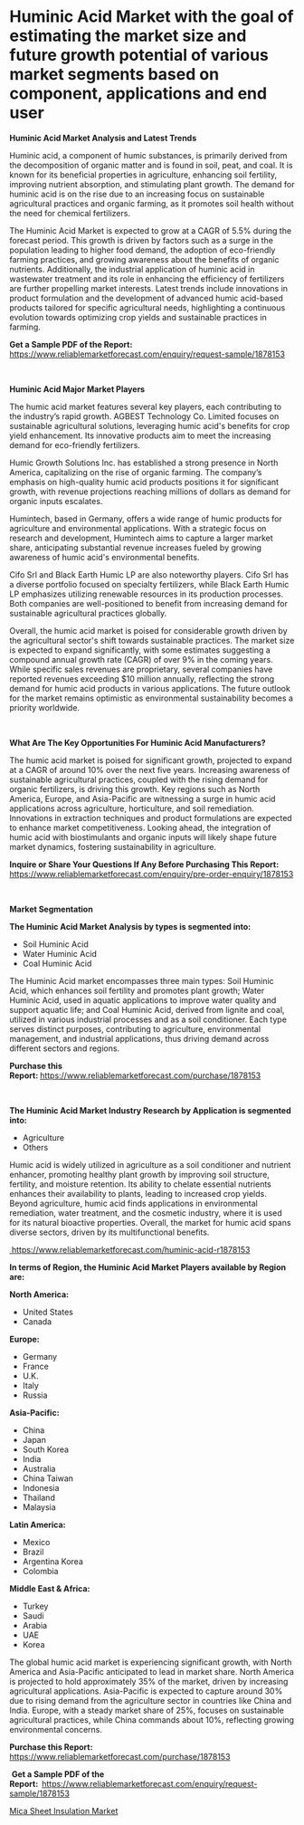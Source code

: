 <p><h1>Huminic Acid Market with the goal of estimating the market size and future growth potential of various market segments based on component, applications and end user</h1></p><p><strong>Huminic Acid Market Analysis and Latest Trends</strong></p>
<p><p>Huminic acid, a component of humic substances, is primarily derived from the decomposition of organic matter and is found in soil, peat, and coal. It is known for its beneficial properties in agriculture, enhancing soil fertility, improving nutrient absorption, and stimulating plant growth. The demand for huminic acid is on the rise due to an increasing focus on sustainable agricultural practices and organic farming, as it promotes soil health without the need for chemical fertilizers.</p><p>The Huminic Acid Market is expected to grow at a CAGR of 5.5% during the forecast period. This growth is driven by factors such as a surge in the population leading to higher food demand, the adoption of eco-friendly farming practices, and growing awareness about the benefits of organic nutrients. Additionally, the industrial application of huminic acid in wastewater treatment and its role in enhancing the efficiency of fertilizers are further propelling market interests. Latest trends include innovations in product formulation and the development of advanced humic acid-based products tailored for specific agricultural needs, highlighting a continuous evolution towards optimizing crop yields and sustainable practices in farming.</p></p>
<p><strong>Get a Sample PDF of the Report:&nbsp;</strong> <a href="https://www.reliablemarketforecast.com/enquiry/request-sample/1878153?utm_campaign=1903&utm_medium=2&utm_source=Github&utm_content=ia&utm_term=31012025&utm_id=huminic-acid">https://www.reliablemarketforecast.com/enquiry/request-sample/1878153</a></p>
<p>&nbsp;</p>
<p><strong>Huminic Acid Major Market Players</strong></p>
<p><p>The humic acid market features several key players, each contributing to the industry’s rapid growth. AGBEST Technology Co. Limited focuses on sustainable agricultural solutions, leveraging humic acid's benefits for crop yield enhancement. Its innovative products aim to meet the increasing demand for eco-friendly fertilizers.</p><p>Humic Growth Solutions Inc. has established a strong presence in North America, capitalizing on the rise of organic farming. The company’s emphasis on high-quality humic acid products positions it for significant growth, with revenue projections reaching millions of dollars as demand for organic inputs escalates.</p><p>Humintech, based in Germany, offers a wide range of humic products for agriculture and environmental applications. With a strategic focus on research and development, Humintech aims to capture a larger market share, anticipating substantial revenue increases fueled by growing awareness of humic acid's environmental benefits.</p><p>Cifo Srl and Black Earth Humic LP are also noteworthy players. Cifo Srl has a diverse portfolio focused on specialty fertilizers, while Black Earth Humic LP emphasizes utilizing renewable resources in its production processes. Both companies are well-positioned to benefit from increasing demand for sustainable agricultural practices globally.</p><p>Overall, the humic acid market is poised for considerable growth driven by the agricultural sector's shift towards sustainable practices. The market size is expected to expand significantly, with some estimates suggesting a compound annual growth rate (CAGR) of over 9% in the coming years. While specific sales revenues are proprietary, several companies have reported revenues exceeding $10 million annually, reflecting the strong demand for humic acid products in various applications. The future outlook for the market remains optimistic as environmental sustainability becomes a priority worldwide.</p></p>
<p>&nbsp;</p>
<p><strong>What Are The Key Opportunities For Huminic Acid Manufacturers?</strong></p>
<p><p>The humic acid market is poised for significant growth, projected to expand at a CAGR of around 10% over the next five years. Increasing awareness of sustainable agricultural practices, coupled with the rising demand for organic fertilizers, is driving this growth. Key regions such as North America, Europe, and Asia-Pacific are witnessing a surge in humic acid applications across agriculture, horticulture, and soil remediation. Innovations in extraction techniques and product formulations are expected to enhance market competitiveness. Looking ahead, the integration of humic acid with biostimulants and organic inputs will likely shape future market dynamics, fostering sustainability in agriculture.</p></p>
<p><strong>Inquire or Share Your Questions If Any Before Purchasing This Report:</strong> <a href="https://www.reliablemarketforecast.com/enquiry/pre-order-enquiry/1878153?utm_campaign=1903&utm_medium=2&utm_source=Github&utm_content=ia&utm_term=31012025&utm_id=huminic-acid">https://www.reliablemarketforecast.com/enquiry/pre-order-enquiry/1878153</a></p>
<p>&nbsp;</p>
<p><strong>Market Segmentation</strong></p>
<p><strong>The Huminic Acid Market Analysis by types is segmented into:</strong></p>
<p><ul><li>Soil Huminic Acid</li><li>Water Huminic Acid</li><li>Coal Huminic Acid</li></ul></p>
<p><p>The Huminic Acid market encompasses three main types: Soil Huminic Acid, which enhances soil fertility and promotes plant growth; Water Huminic Acid, used in aquatic applications to improve water quality and support aquatic life; and Coal Huminic Acid, derived from lignite and coal, utilized in various industrial processes and as a soil conditioner. Each type serves distinct purposes, contributing to agriculture, environmental management, and industrial applications, thus driving demand across different sectors and regions.</p></p>
<p><strong>Purchase this Report:&nbsp;</strong><a href="https://www.reliablemarketforecast.com/purchase/1878153?utm_campaign=1903&utm_medium=2&utm_source=Github&utm_content=ia&utm_term=31012025&utm_id=huminic-acid">https://www.reliablemarketforecast.com/purchase/1878153</a></p>
<p>&nbsp;</p>
<p><strong>The Huminic Acid Market Industry Research by Application is segmented into:</strong></p>
<p><ul><li>Agriculture</li><li>Others</li></ul></p>
<p><p>Humic acid is widely utilized in agriculture as a soil conditioner and nutrient enhancer, promoting healthy plant growth by improving soil structure, fertility, and moisture retention. Its ability to chelate essential nutrients enhances their availability to plants, leading to increased crop yields. Beyond agriculture, humic acid finds applications in environmental remediation, water treatment, and the cosmetic industry, where it is used for its natural bioactive properties. Overall, the market for humic acid spans diverse sectors, driven by its multifunctional benefits.</p></p>
<p><a href="https://www.reliablemarketforecast.com/huminic-acid-r1878153?utm_campaign=1903&utm_medium=2&utm_source=Github&utm_content=ia&utm_term=31012025&utm_id=huminic-acid">&nbsp;https://www.reliablemarketforecast.com/huminic-acid-r1878153</a></p>
<p><strong>In terms of Region, the Huminic Acid Market Players available by Region are:</strong></p>
<p>
    <p> <strong> North America: </strong>
        <ul>
            <li>United States</li>
            <li>Canada</li>
        </ul>
        </p> 
    <p> <strong> Europe: </strong>
        <ul>
            <li>Germany</li>
            <li>France</li>
            <li>U.K.</li>
            <li>Italy</li>
            <li>Russia</li>
        </ul>
        </p> 
    <p> <strong> Asia-Pacific: </strong>
        <ul>
            <li>China</li>
            <li>Japan</li>
            <li>South Korea</li>
            <li>India</li>
            <li>Australia</li>
            <li>China Taiwan</li>
            <li>Indonesia</li>
            <li>Thailand</li>
            <li>Malaysia</li>
        </ul>
        </p> 
    <p> <strong> Latin America: </strong>
        <ul>
            <li>Mexico</li>
            <li>Brazil</li>
            <li>Argentina Korea</li>
            <li>Colombia</li>
        </ul>
        </p> 
    <p> <strong> Middle East & Africa: </strong>
        <ul>
            <li>Turkey</li>
            <li>Saudi</li>
            <li>Arabia</li>
            <li>UAE</li>
            <li>Korea</li>
        </ul>
    </p>
    </p>
<p><p>The global humic acid market is experiencing significant growth, with North America and Asia-Pacific anticipated to lead in market share. North America is projected to hold approximately 35% of the market, driven by increasing agricultural applications. Asia-Pacific is expected to capture around 30% due to rising demand from the agriculture sector in countries like China and India. Europe, with a steady market share of 25%, focuses on sustainable agricultural practices, while China commands about 10%, reflecting growing environmental concerns.</p></p>
<p><strong>Purchase this Report: </strong><a href="https://www.reliablemarketforecast.com/purchase/1878153?utm_campaign=1903&utm_medium=2&utm_source=Github&utm_content=ia&utm_term=31012025&utm_id=huminic-acid">https://www.reliablemarketforecast.com/purchase/1878153</a></p>
<p>&nbsp;<strong>Get a Sample PDF of the Report:&nbsp;&nbsp;</strong><a href="https://www.reliablemarketforecast.com/enquiry/request-sample/1878153?utm_campaign=1903&utm_medium=2&utm_source=Github&utm_content=ia&utm_term=31012025&utm_id=huminic-acid">https://www.reliablemarketforecast.com/enquiry/request-sample/1878153</a></p>
<p><strong></strong></p>
<p><p><a href="https://github.com/ashepherd82/Market-Research-Report-List-7/blob/main/mica-sheet-insulation-market.md?utm_campaign=1903&utm_medium=2&utm_source=Github&utm_content=ia&utm_term=31012025&utm_id=huminic-acid">Mica Sheet Insulation Market</a></p></p>